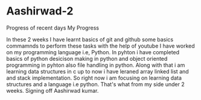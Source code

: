 # Aashirwad-2
Progress of recent days
My  Progress

In these 2 weeks I have learnt basics of git and github some basics commamnds to perform these tasks with the help of youtube
I have worked on my programming language i.e, Python. 
In pyhton i have completed basics of python desicison making in python and object oriented programming in pyhton also file handling in python.
Along with that i am learning data structures in c up to now i have leraned array linked list and 
and stack implementation.
So right now i am focusing on learning data structures and a language i.e python.
That's what from my side under 2 weeks.
Signing off Aashirwad kumar.
